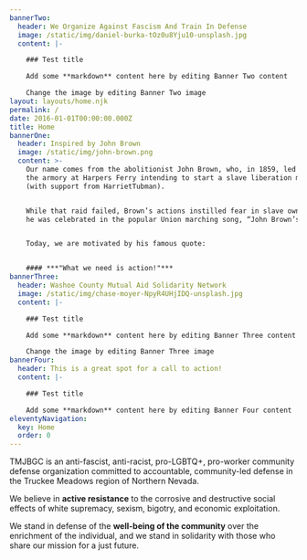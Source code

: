 ```yaml
---
bannerTwo:
  header: We Organize Against Fascism And Train In Defense
  image: /static/img/daniel-burka-tOz0u8Yju10-unsplash.jpg
  content: |-

    ### Test title

    Add some **markdown** content here by editing Banner Two content

    Change the image by editing Banner Two image
layout: layouts/home.njk
permalink: /
date: 2016-01-01T00:00:00.000Z
title: Home
bannerOne:
  header: Inspired by John Brown
  image: /static/img/john-brown.png
  content: >-
    Our name comes from the abolitionist John Brown, who, in 1859, led a raid on
    the armory at Harpers Ferry intending to start a slave liberation movement
    (with support from HarrietTubman).


    While that raid failed, Brown’s actions instilled fear in slave owners, and
    he was celebrated in the popular Union marching song, “John Brown’s Body.”


    Today, we are motivated by his famous quote:


    #### ***"What we need is action!"***
bannerThree:
  header: Washoe County Mutual Aid Solidarity Network
  image: /static/img/chase-moyer-NpyR4UHjIDQ-unsplash.jpg
  content: |-

    ### Test title

    Add some **markdown** content here by editing Banner Three content

    Change the image by editing Banner Three image
bannerFour:
  header: This is a great spot for a call to action!
  content: |-

    ### Test title

    Add some **markdown** content here by editing Banner Four content
eleventyNavigation:
  key: Home
  order: 0
---
```

TMJBGC is an anti-fascist, anti-racist, pro-LGBTQ+, pro-worker community defense organization committed to accountable, community-led defense in the Truckee Meadows region of Northern Nevada.

We believe in **active resistance** to the corrosive and destructive social effects of white supremacy, sexism, bigotry, and economic exploitation.

We stand in defense of the **well-being of the community** over the enrichment of the individual, and we stand in solidarity with those who share our mission for a just future.